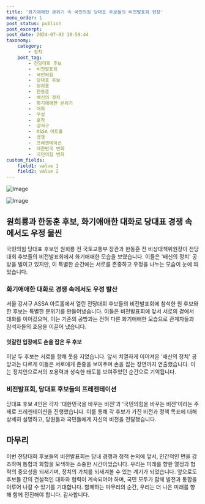 ```yaml
---
title: '화기애애한 분위기 속 국민의힘 당대표 후보들의 비전발표회 현장'
menu_order: 1
post_status: publish
post_excerpt: 
post_date: 2024-07-02 18:59:44
taxonomy:
    category:
        - 정치
    post_tag:
        - 전당대회 후보
        -  비전발표회
        -  국민의힘
        -  당대표 후보
        -  원희룡
        -  한동훈
        -  배신의 정치
        -  화기애애한 분위기
        -  대화
        -  우정
        -  포착
        -  강서구
        -  ASSA 아트홀
        -  경쟁
        -  프레젠테이션
        -  대한민국 변화
        -  국민의힘 변화
custom_fields:
    field1: value 1
    field2: value 2
---
```


![Image](https://imgnews.pstatic.net/image/119/2024/07/02/0002846013_001_20240702104108552.jpeg?type=w647)

![Image](https://imgnews.pstatic.net/image/119/2024/07/02/0002846013_002_20240702104108581.gif?type=w647)

## 원희룡과 한동훈 후보, 화기애애한 대화로 당대표 경쟁 속에서도 우정 물씬
국민의힘 당대표 후보인 원희룡 전 국토교통부 장관과 한동훈 전 비상대책위원장이 전당대회 후보들의 비전발표회에서 화기애애한 모습을 보였습니다. 이들은 '배신의 정치' 공방을 벌이고 있지만, 이 특별한 순간에는 서로를 존중하고 우정을 나누는 모습이 눈에 띄었습니다.
### 화기애애한 대화로 경쟁 속에서도 우정 발산
서울 강서구 ASSA 아트홀에서 열린 전당대회 후보들의 비전발표회에 참석한 원 후보와 한 후보는 특별한 분위기를 만들어냈습니다. 이들은 비전발표회에 앞서 서로의 곁에서 대화를 이어갔으며, 이는 기존의 공방과는 전혀 다른 화기애애한 모습으로 관계자들과 참석자들의 호응을 이끌어 냈습니다.
#### 엇갈린 입장에도 손을 잡은 두 후보
이날 두 후보는 서로를 향해 웃음 지었습니다. 앞서 치열하게 이어져온 '배신의 정치' 공방과는 다르게 이들은 서로에게 존중을 보여주며 손을 잡는 장면까지 연출했습니다. 이는 정치인으로서의 포용력과 성숙한 태도를 보여주었던 순간으로 기억됩니다.
### 비전발표회, 당대표 후보들의 프레젠테이션
당대표 후보 4인은 각자 '대한민국을 바꾸는 비전'과 '국민의힘을 바꾸는 비전'이라는 주제로 프레젠테이션을 진행했습니다. 이를 통해 각 후보가 가진 비전과 정책 목표에 대해 상세히 설명하고, 당원들과 국민들에게 자신의 비전을 전달했습니다.
## 마무리
이번 전당대회 후보들의 비전발표회는 당내 경쟁과 정책 논의에 앞서, 인간적인 면을 강조하며 통합과 화합을 모색하는 소중한 시간이었습니다. 우리는 미래를 향한 열정과 협력의 중요성을 되새기며, 정치의 가치를 되새겨볼 수 있는 계기가 되었습니다. 앞으로도 후보들 간의 건설적인 대화와 협력이 계속되어야 하며, 국민 모두가 함께 발전과 통합을 이루어 나갈 수 있기를 기대합니다. 함께하는 마무리의 순간, 우리는 더 나은 미래를 향해 함께 전진해야 합니다. 감사합니다.
